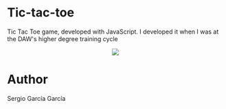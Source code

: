 # Tic-tac-toe
Tic Tac Toe game, developed with JavaScript. I developed it when I was at the DAW's higher degree training cycle

<p align="center"><img src="https://i.postimg.cc/gJb4swkm/Captura-de-pantalla-7.png"></p>


# Author
Sergio García García
